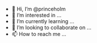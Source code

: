 - 👋 Hi, I’m @princeholm
- 👀 I’m interested in ...
- 🌱 I’m currently learning ...
- 💞️ I’m looking to collaborate on ...
- 📫 How to reach me ...

<!---
princeholm/princeholm is a ✨ special ✨ repository because its `README.md` (this file) appears on your GitHub profile.
You can click the Preview link to take a look at your changes.
--->

